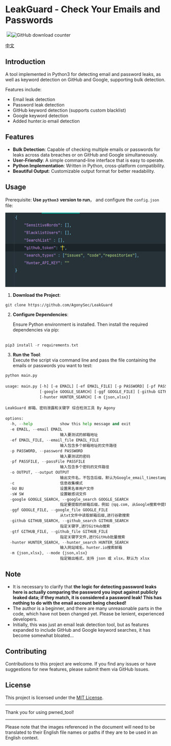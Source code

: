 # LeakGuard - Check Your Emails and Passwords

​												![](https://badgen.net/github/stars/AgonySec/Pwned_tool)![GitHub download counter](https://img.shields.io/github/downloads/AgonySec/Pwned_tool/total)

[中文][url-doczh]

## Introduction

A tool implemented in Python3 for detecting email and password leaks, as well as keyword detection on GitHub and Google, supporting bulk detection.

Features include:

- Email leak detection
- Password leak detection
- GitHub keyword detection (supports custom blacklist)
- Google keyword detection
- Added hunter.io email detection

## Features

- **Bulk Detection**: Capable of checking multiple emails or passwords for leaks across data breaches or on GitHub and Google simultaneously.
- **User-Friendly**: A simple command-line interface that is easy to operate.
- **Python Implementation**: Written in Python, cross-platform compatibility.
- **Beautiful Output**: Customizable output format for better readability.

## Usage

Prerequisite: **Use** **`python3`** **version to run**， and configure the `config.json` file:

![image-20250102112303207](assets/image-20250102112303207.png)



1. **Download the Project**:

```
git clone https://github.com/AgonySec/LeakGuard
```

2. **Configure Dependencies**:

   Ensure Python environment is installed. Then install the required dependencies via pip:

```go

pip3 install -r requirements.txt
```

3. **Run the Tool**:  
   Execute the script via command line and pass the file containing the emails or passwords you want to test:

```python
python main.py

usage: main.py [-h] [-e EMAIL] [-ef EMAIL_FILE] [-p PASSWORD] [-pf PASSFILE] [-o OUTPUT] [-c] [-bU BU] [-sW SW]
               [-google GOOGLE_SEARCH] [-ggf GOOGLE_FILE] [-github GITHUB_SEARCH] [-gtf GITHUB_FILE]
               [-hunter HUNTER_SEARCH] [-m {json,xlsx}]

LeakGuard 邮箱、密码泄露和关键字 综合检测工具 By Agony

options:
  -h, --help            show this help message and exit
  -e EMAIL, --email EMAIL
                        输入要测试的邮箱地址
  -ef EMAIL_FILE, --email_file EMAIL_FILE
                        输入包含多个邮箱地址的文件路径
  -p PASSWORD, --password PASSWORD
                        输入要测试的密码
  -pf PASSFILE, --passFile PASSFILE
                        输入包含多个密码的文件路径
  -o OUTPUT, --output OUTPUT
                        输出文件名，不包含后缀，默认为Google_email_timestamp.json
  -c                    信息收集模式
  -bU BU                设置黑名单用户文件
  -sW SW                设置敏感词文件
  -google GOOGLE_SEARCH, --google_search GOOGLE_SEARCH
                        指定要提取的邮箱后缀，例如 @qq.com, 从Google搜索中提取指定域名邮箱
  -ggf GOOGLE_FILE, --google_file GOOGLE_FILE
                        从txt文件中读取邮箱后缀,进行谷歌搜索
  -github GITHUB_SEARCH, --github_search GITHUB_SEARCH
                        指定关键字,进行GitHub搜索
  -gtf GITHUB_FILE, --github_file GITHUB_FILE
                        指定关键字文件,进行GitHub批量搜索
  -hunter HUNTER_SEARCH, --hunter_search HUNTER_SEARCH
                        输入网站域名，hunter.io搜索邮箱
  -m {json,xlsx}, --mode {json,xlsx}
                        指定输出格式，支持 json 或 xlsx，默认为 xlsx
```



## Note

- It is necessary to clarify that **the logic for detecting password leaks here is actually comparing the password you input against publicly leaked data; if they match, it is considered a password leak! This has nothing to do with the email account being checked!**
- The author is a beginner, and there are many unreasonable parts in the code, which have not been changed yet. Please be lenient, experienced developers.
- Initially, this was just an email leak detection tool, but as features expanded to include GitHub and Google keyword searches, it has become somewhat bloated...

## Contributing

Contributions to this project are welcome. If you find any issues or have suggestions for new features, please submit them via GitHub Issues.

## License

This project is licensed under the [MIT License](LICENSE).

---

Thank you for using pwned_tool!

---

Please note that the images referenced in the document will need to be translated to their English file names or paths if they are to be used in an English context.

[url-doczh]: README.md